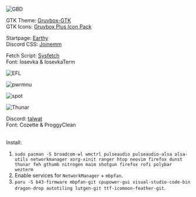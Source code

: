 ![GBD](https://github.com/MujtabaAsim/dots/assets/62666332/6e65b87b-da01-4a41-8850-1e681356dc75)



GTK Theme: [Gruvbox-GTK](https://github.com/Fausto-Korpsvart/Gruvbox-GTK-Theme) <br>
GTK Icons:</b> [Gruvbox Plus Icon Pack](https://github.com/SylEleuth/gruvbox-plus-icon-pack) <br>

Startpage: [Earthy](https://github.com/MujtabaAsim/Earthy) <br>
Discord CSS: [Joinemm](https://github.com/joinemm/discord-css/tree/master) <br>

Fetch Script: [Sysfetch](https://github.com/MujtabaAsim/FetchScripts/blob/main/sysfetch) <br>
Font: Iosevka & IosevkaTerm<br>

![EFL](https://github.com/MujtabaAsim/dots/assets/62666332/fe755bc6-5fbf-453e-82d7-f5578c36b81f)

![pwrmnu](https://github.com/MujtabaAsim/dots/assets/62666332/ab907df8-5461-49fb-8d7f-94bc07ec66e0)

![spot](https://github.com/MujtabaAsim/dots/assets/62666332/e0f8afc0-516f-4d89-a790-5e51ea33461d)

![Thunar](https://github.com/MujtabaAsim/dots/assets/62666332/088aca92-43d5-45d3-8680-4727f9fd6b32)

Discord: [talwat](https://github.com/talwat/everforest-BD) <br>
Font: Cozette & ProggyClean<br><br>


Install:<br> 
1. ```sudo pacman -S broadcom-wl wmctrl pulseaudio pulseaudio-alsa alsa-utils networkmanager xorg-xinit ranger htop neovim firefox dunst thunar feh gthumb nitrogen maim shotgun firefox rofi polybar wezterm```
2. Enable services for `NetworkManager` + `mbpfan`.
3. ```paru -S b43-firmware mbpfan-git cpupower-gui visual-studio-code-bin dragon-drop autotiling lutgen-git ttf-icomoon-feather-git```.<br>
